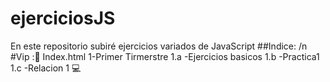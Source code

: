 # ejerciciosJS
En este repositorio subiré ejercicios variados de JavaScript
##Indice: \/n
#Vip :🥇 Index.html
1-Primer Tirmerstre
  1.a -Ejercicios basicos
  1.b -Practica1
  1.c -Relacion 1 💻
